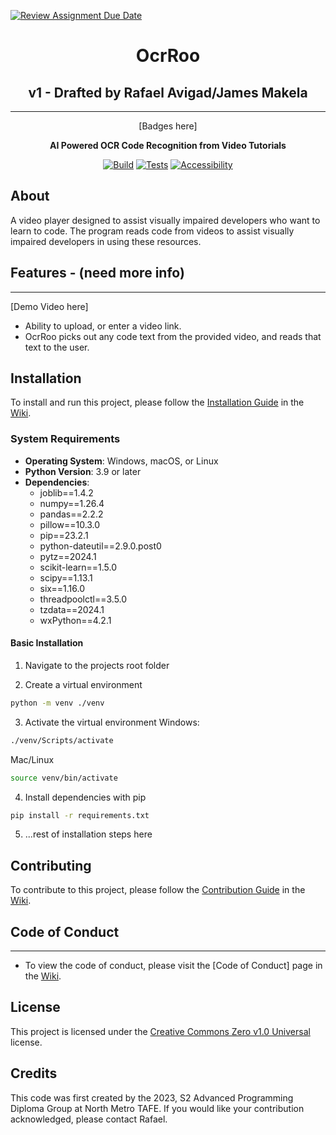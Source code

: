 [![Review Assignment Due Date](https://classroom.github.com/assets/deadline-readme-button-24ddc0f5d75046c5622901739e7c5dd533143b0c8e959d652212380cedb1ea36.svg)](https://classroom.github.com/a/SCA-edx6)

<div align="center">

# OcrRoo

## v1 - Drafted by Rafael Avigad/James Makela

---

[Badges here]

**AI Powered OCR Code Recognition from Video Tutorials**

[![Build](https://github.com/NM-TAFE/dip-programming-prj-advanced-gui-facilitate/actions/workflows/build.yml/badge.svg)](https://github.com/NM-TAFE/dip-programming-prj-advanced-gui-facilitate/actions/workflows/build.yml)
[![Tests](https://github.com/NM-TAFE/dip-programming-prj-advanced-gui-facilitate/actions/workflows/tests.yml/badge.svg)](https://github.com/NM-TAFE/dip-programming-prj-advanced-gui-facilitate/actions/workflows/tests.yml)
[![Accessibility](https://github.com/NM-TAFE/dip-programming-prj-advanced-gui-facilitate/actions/workflows/accesibility.yml/badge.svg)](https://github.com/NM-TAFE/dip-programming-prj-advanced-gui-facilitate/actions/workflows/accesibility.yml)

</div>

## About

A video player designed to assist visually impaired developers who want to learn to code.
The program reads code from videos to assist visually impaired developers in using these resources.

## Features - (need more info)

---

[Demo Video here]

- Ability to upload, or enter a video link.
- OcrRoo picks out any code text from the provided video, and reads that text to the user.

## Installation

To install and run this project, please follow the [Installation Guide](https://github.com/NM-TAFE/dip-programming-prj-advanced-gui-facilitate/wiki/Installation-Guide)
in the [Wiki](https://github.com/NM-TAFE/dip-programming-prj-advanced-gui-facilitate/wiki).

 ### System Requirements

* **Operating System**: Windows, macOS, or Linux
* **Python Version**: 3.9 or later
* **Dependencies**:
	+ joblib==1.4.2
	+ numpy==1.26.4
	+ pandas==2.2.2
	+ pillow==10.3.0
	+ pip==23.2.1
	+ python-dateutil==2.9.0.post0
	+ pytz==2024.1
	+ scikit-learn==1.5.0
	+ scipy==1.13.1
	+ six==1.16.0
	+ threadpoolctl==3.5.0
	+ tzdata==2024.1
	+ wxPython==4.2.1
#### Basic Installation

1. Navigate to the projects root folder

2. Create a virtual environment

```bash
python -m venv ./venv
```

3. Activate the virtual environment
   Windows:

```bash
./venv/Scripts/activate
```

Mac/Linux

```bash
source venv/bin/activate
```

4. Install dependencies with pip

```bash
pip install -r requirements.txt
```

5. ...rest of installation steps here

## Contributing

To contribute to this project, please follow the [Contribution Guide](https://github.com/NM-TAFE/dip-programming-prj-advanced-gui-facilitate/wiki/Contribution-Guide)
in the [Wiki](https://github.com/NM-TAFE/dip-programming-prj-advanced-gui-facilitate/wiki).

## Code of Conduct

---

- To view the code of conduct, please visit the [Code of Conduct] page in the [Wiki](https://github.com/NM-TAFE/dip-programming-prj-advanced-gui-facilitate/wiki).

## License

This project is licensed under the [Creative Commons Zero v1.0 Universal](LICENSE) license.

## Credits

This code was first created by the 2023, S2 Advanced Programming Diploma Group at North Metro TAFE. If you would like your contribution acknowledged, please contact Rafael.
